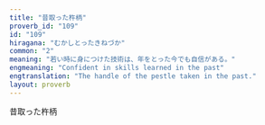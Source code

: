 ```yaml
---
title: "昔取った杵柄"
proverb_id: "109"
id: "109"
hiragana: "むかしとったきねづか"
common: "2"
meaning: "若い時に身につけた技術は、年をとった今でも自信がある。"
engmeaning: "Confident in skills learned in the past"
engtranslation: "The handle of the pestle taken in the past."
layout: proverb
---
```


昔取った杵柄
